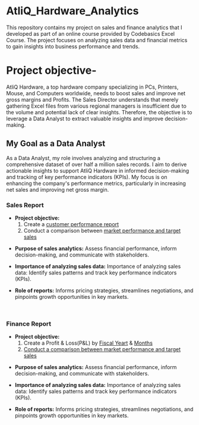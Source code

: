 # AtliQ_Hardware_Analytics
This repository contains my project on sales and finance analytics that I developed as part of an online course provided by Codebasics Excel Course. The project focuses on analyzing sales data and financial metrics to gain insights into business performance and trends.
<br>
<h1>Project objective- </h1>
AtliQ Hardware, a top hardware company specializing in PCs, Printers, Mouse, and Computers worldwide, needs to boost sales and improve net gross margins and Profits.
The Sales Director understands that merely gathering Excel files from various regional managers is insufficient due to the volume and potential lack of clear insights. Therefore, the objective is to leverage a Data Analyst to extract valuable insights and improve decision-making.
<br>
<h2>My Goal as a Data Analyst </h2>
As a Data Analyst, my role involves analyzing and structuring a comprehensive dataset of over half a million sales records. I aim to derive actionable insights to support AtliQ Hardware in informed decision-making and tracking of key performance indicators (KPIs). My focus is on enhancing the company's performance metrics, particularly in increasing net sales and improving net gross margin.
<br>
<h3>Sales Report</h3>
<ul>
  <li>
   <strong> Project objective:</strong>
    <ol type ="1">
   <li>Create a <a href="https://github.com/Kashish0612/AtliQ_Hardware_Analytics/blob/main/Customer_Performance_Report.pdf">customer performance report</a></li>
  <li> Conduct a comparison between <a href="https://github.com/Kashish0612/AtliQ_Hardware_Analytics/blob/main/Market%20Performance%20Vs%20Target%20Report.pdf">market performance and target sales</a></li>
 </ol>
  </li>
</ul>
<ul>
  <li><strong> Purpose of sales analytics:</strong> 
    Assess financial performance, inform decision-making, and communicate with stakeholders.</li>
</ul>
<ul>
  <li>
    <strong>Importance of analyzing sales data:</strong>
    Importance of analyzing sales data: Identify sales patterns and track key performance indicators (KPIs).
 </li>
</ul>
<ul>
  <li>
    <strong>Role of reports:</strong>
    Informs pricing strategies, streamlines negotiations, and pinpoints growth opportunities in key markets.
  </li>
</ul>
<br>
<h3>Finance Report</h3>
<ul>
  <li>
   <strong> Project objective:</strong>
    <ol type ="1">
   <li>Create a Profit & Loss(P&L) by <a href="https://github.com/Kashish0612/AtliQ_Hardware_Analytics/blob/main/P%26L%20Statement%20by%20Fiscal%20Year.pdf">Fiscal Yeart</a> & 
     <a href="https://github.com/Kashish0612/AtliQ_Hardware_Analytics/blob/main/P%26L%20Statment%20by%20Months.pdf">Months</li>
  <li> Conduct a comparison between <a href="https://github.com/Kashish0612/AtliQ_Hardware_Analytics/blob/main/Market%20Performance%20Vs%20Target%20Report.pdf">market performance and target sales</a></li>
 </ol>
  </li>
</ul>
<ul>
  <li><strong> Purpose of sales analytics:</strong> 
    Assess financial performance, inform decision-making, and communicate with stakeholders.</li>
</ul>
<ul>
  <li>
    <strong>Importance of analyzing sales data:</strong>
    Importance of analyzing sales data: Identify sales patterns and track key performance indicators (KPIs).
 </li>
</ul>
<ul>
  <li>
    <strong>Role of reports:</strong>
    Informs pricing strategies, streamlines negotiations, and pinpoints growth opportunities in key markets.
  </li>
</ul>



